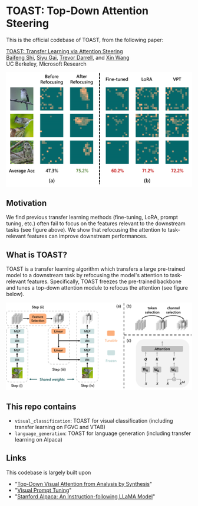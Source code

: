 # TOAST: Top-Down Attention Steering


This is the official codebase of TOAST, from the following paper:

[TOAST: Transfer Learning via Attention Steering](http://arxiv.org/abs/2305.15542) \
[Baifeng Shi](https://bfshi.github.io), [Siyu Gai](https://github.com/Catherine0505), [Trevor Darrell](https://people.eecs.berkeley.edu/~trevor/), and [Xin Wang](https://xinw.ai/)\
UC Berkeley, Microsoft Research

<img src="asset/intro.png" alt="drawing" width="600"/>


## Motivation

We find previous transfer learning methods (fine-tuning, LoRA, prompt tuning, etc.) often fail to focus on the features relevant to the downstream tasks (see figure above). We show that refocusing the attention to task-relevant features can improve downstream performances.

## What is TOAST?

TOAST is a transfer learning algorithm which transfers a large pre-trained model to a downstream task by refocusing the model's attention to task-relevant features. Specifically, TOAST freezes the pre-trained backbone and tunes a top-down attention module to refocus the attention (see figure below).

<img src="asset/toast.png" alt="drawing" width="800"/>

## This repo contains

- `visual_classification`: TOAST for visual classification (including transfer learning on FGVC and VTAB)
- `language_generation`: TOAST for language generation (including transfer learning on Alpaca)

## Links

This codebase is largely built upon 
- "[Top-Down Visual Attention from Analysis by Synthesis](https://github.com/bfshi/AbSViT)" 
- "[Visual Prompt Tuning](https://github.com/KMnP/vpt)"
- "[Stanford Alpaca: An Instruction-following LLaMA Model](https://github.com/tatsu-lab/stanford_alpaca)"

[//]: # ()
[//]: # (## Citation)

[//]: # (If you found this code helpful, please consider citing our work: )

[//]: # ()
[//]: # (```bibtext)

[//]: # (@article{shi2022visual,)

[//]: # (  title={Visual Attention Emerges from Recurrent Sparse Reconstruction},)

[//]: # (  author={Shi, Baifeng and Song, Yale and Joshi, Neel and Darrell, Trevor and Wang, Xin},)

[//]: # (  journal={arXiv preprint arXiv:2204.10962},)

[//]: # (  year={2022})

[//]: # (})

[//]: # (```)
